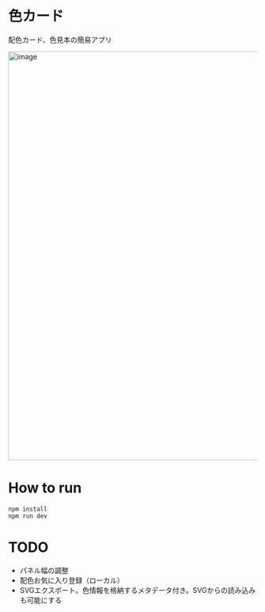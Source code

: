 # 色カード

配色カード、色見本の簡易アプリ

<img width="1099" height="825" alt="image" src="https://github.com/user-attachments/assets/809ddee2-8d80-4e69-83ea-331e6deaa95c" />

# How to run

```
npm install
npm run dev
```

# TODO

- パネル幅の調整
- 配色お気に入り登録（ローカル）
- SVGエクスポート。色情報を格納するメタデータ付き。SVGからの読み込みも可能にする
